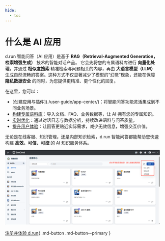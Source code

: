 ```yaml
---
hide:
  - toc
---
```


# 什么是 AI 应用

d.run 智能问答（AI 应用）是基于 **RAG（Retrieval-Augmented Generation，检索增强生成）** 技术的智能对话产品。
它会先将您的专属语料库进行 **向量化处理**，并通过 **相似度搜索** 精准检索与问题相关的内容，再由
**大语言模型（LLM）** 生成自然流畅的答案。这种方式不仅显著减少了模型的“幻觉”现象，还能在保障
**隐私数据安全** 的同时，为您提供更精准、更个性化的回复。

在这里，您可以：

- [创建应用与插件](./user-guide/app-center/\)：将智能问答功能灵活集成到不同业务场景。
- [构建专属语料库](./user-guide/corpus/create-corpus.md)：导入文档、FAQ、业务数据等，让 AI 拥有您的专属知识。
- [实时优化](./data-analysis/qa-quality.md)：通过对话日志与数据分析，持续改进语料与问答质量。
- [提升用户体验](./data-analysis/suggestions.md)：让回答更贴近实际需求，减少无效信息，增强交互价值。

无论是在线客服、知识管理，还是内部知识检索，d.run 智能问答都能帮助您快速构建 **高效、可信、可控** 的 AI 知识服务体系。

![应用中心](./images/app-center.jpg)

[注册并体验 d.run](https://console.d.run/){ .md-button .md-button--primary }
